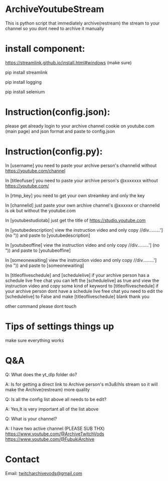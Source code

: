 # ArchiveYoutubeStream
This is python script that immediately archive(restream) the stream to your channel so you dont need to archive it manually
# install component:
https://streamlink.github.io/install.html#windows (make sure)

pip install streamlink

pip install logging

pip install selenium

# Instruction(config.json):
please get already login to your archive channel cookie on youtube.com (main page) and json format and paste to config.json
# Instruction(config.py):
In [username] you need to paste your archive person's channelid without https://youtube.com/channel

In [titleofuser] you need to paste your archive person's @xxxxxxx without https://youtube.com/

In [rtmp_key] you need to get your own streamkey and only the key 

In [channelid] just paste your own archive channel's @xxxxxx or channelid is ok but without the youtube.com

In [youtubestudiotab] just get the title of https://studio.youtube.com

In [youtubedescription] view the instruction video and only copy //div.........'] (no ")) and paste to [youtubedescription]

In [youtubeoffine] view the instruction video and only copy //div.........'] (no ")) and paste to [youtubeoffine]

In [someonewaiting] view the instruction video and only copy //div.........'] (no ")) and paste to [someonewaiting]

In [titleofliveschedule] and [schedulelive] if your archive person has a schedule live free chat you can left the [schedulelive] as true and view the instruction video and copy some kind of keyword to [titleofliveschedule] if your archive person dont have a schedule live free chat you need to edit the [schedulelive] to False and make [titleofliveschedule] blank thank you

other command please dont touch

# Tips of settings things up
make sure everything works

# Q&A
Q: What does the yt_dlp folder do?

A: Is for getting a direct link to Archive person's m3u8/hls stream so it will make the Archive(restream) more quality

Q: Is all the config list above all needs to be edit?

A: Yes,It is very important all of the list above

Q: What is your channel?

A: I have two active channel (PLEASE SUB THX)
https://www.youtube.com/@ArchiveTwitchVods
https://www.youtube.com/@FubukiArchive

# Contact
Email: twitcharchivevods@gmail.com
